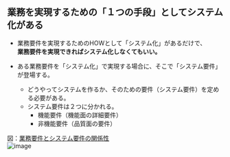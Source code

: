 ## 業務を実現するための「１つの手段」としてシステム化がある 
- 業務要件を実現するためのHOWとして「システム化」があるだけで、<br>**業務要件を実現できればシステム化しなくてもいい。**

- ある業務要件を「システム化」で実現する場合に、そこで「システム要件」が登場する。
  - どうやってシステムを作るか、そのための要件（システム要件）を定める必要がある。
  - システム要件は２つに分かれる。
    - 機能要件（機能面の詳細要件）
    - 非機能要件（品質面の要件）

図：[業務要件とシステム要件の関係性](https://realitproject.memo.wiki/d/%B6%C8%CC%B3%CD%D7%B7%EF%A4%C8%A5%B7%A5%B9%A5%C6%A5%E0%CD%D7%B7%EF%A1%CA%A4%BD%A4%CE1%A1%CB)
<br/>
![image](https://github.com/user-attachments/assets/11835794-acc9-4c27-9dc2-4fed3048b2b6)
